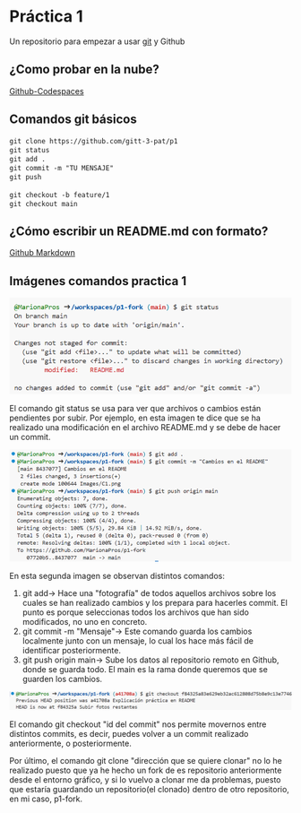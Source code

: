 # Práctica 1

Un repositorio para empezar a usar [git](https://git-scm.com/) y Github

## ¿Como probar en la nube?

[Github-Codespaces](https://github.com/features/codespaces)

## Comandos git básicos

```
git clone https://github.com/gitt-3-pat/p1
git status
git add .
git commit -m "TU MENSAJE"
git push

git checkout -b feature/1
git checkout main
```

## ¿Cómo escribir un README.md con formato?

[Github Markdown](https://docs.github.com/es/get-started/writing-on-github/getting-started-with-writing-and-formatting-on-github/basic-writing-and-formatting-syntax)

## Imágenes comandos practica 1

![Ejemplo de captura](Images/C1.png)

El comando git status se usa para ver que archivos o cambios están pendientes por subir. Por ejemplo, en esta imagen te dice que se ha realizado una modificación en el archivo README.md y se debe de hacer un commit.

![Ejemplo de captura](Images/C2.png)

En esta segunda imagen se observan distintos comandos:
1) git add-> Hace una "fotografía" de todos aquellos archivos sobre los cuales se han realizado cambios y los prepara para hacerles commit. El punto es porque seleccionas todos los archivos que han sido modificados, no uno en concreto.
2) git commit -m "Mensaje"-> Este comando guarda los cambios localmente junto con un mensaje, lo cual los hace más fácil de identificar posteriormente.
3) git push origin main-> Sube los datos al repositorio remoto en Github, donde se guarda todo. El main es la rama donde queremos que se guarden los cambios.


![Ejemplo de captura](Images/C3.png)

El comando git checkout "id del commit" nos permite movernos entre distintos commits, es decir, puedes volver a un commit realizado anteriormente, o posteriormente.

Por último, el comando git clone "dirección que se quiere clonar" no lo he realizado puesto que ya he hecho un fork de es repositorio anteriormente desde el entorno gráfico, y si lo vuelvo a clonar me da problemas, puesto que estaría guardando un repositorio(el clonado) dentro de otro repositorio, en mi caso, p1-fork.
